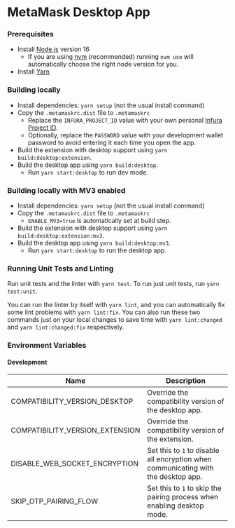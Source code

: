 # MetaMask Desktop App
### Prerequisites

- Install [Node.js](https://nodejs.org) version 16
    - If you are using [nvm](https://github.com/creationix/nvm#installation) (recommended) running `nvm use` will automatically choose the right node version for you.
- Install [Yarn](https://yarnpkg.com/en/docs/install)

### Building locally

- Install dependencies: `yarn setup` (not the usual install command)
- Copy the `.metamaskrc.dist` file to `.metamaskrc`
    - Replace the `INFURA_PROJECT_ID` value with your own personal [Infura Project ID](https://infura.io/docs).
    - Optionally, replace the `PASSWORD` value with your development wallet password to avoid entering it each time you open the app.
- Build the extension with desktop support using `yarn build:desktop:extension`.
- Build the desktop app using `yarn build:desktop`.
    - Run `yarn start:desktop` to run dev mode.


### Building locally with MV3 enabled

- Install dependencies: `yarn setup` (not the usual install command)
- Copy the `.metamaskrc.dist` file to `.metamaskrc`
    - `ENABLE_MV3=true` is automatically set at build step.
- Build the extension with desktop support using `yarn build:desktop:extension:mv3`.
- Build the desktop app using `yarn build:desktop:mv3`.
    - Run `yarn start:desktop` to run the desktop app.


### Running Unit Tests and Linting

Run unit tests and the linter with `yarn test`. To run just unit tests, run `yarn test:unit`.

You can run the linter by itself with `yarn lint`, and you can automatically fix some lint problems with `yarn lint:fix`. You can also run these two commands just on your local changes to save time with `yarn lint:changed` and `yarn lint:changed:fix` respectively.


### Environment Variables

#### Development

| Name | Description |
| ---  | --- |
| COMPATIBILITY_VERSION_DESKTOP | Override the compatibility version of the desktop app. |
| COMPATIBILITY_VERSION_EXTENSION | Override the compatibility version of the extension. |
| DISABLE_WEB_SOCKET_ENCRYPTION | Set this to `1` to disable all encryption when communicating with the desktop app. |
| SKIP_OTP_PAIRING_FLOW | Set this to `1` to skip the pairing process when enabling desktop mode. |
